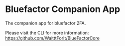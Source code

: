 # Bluefactor Companion App
The companion app for bluefactor 2FA.

Please visit the CLI for more information: https://github.com/WaitttForIt/BlueFactorCore
